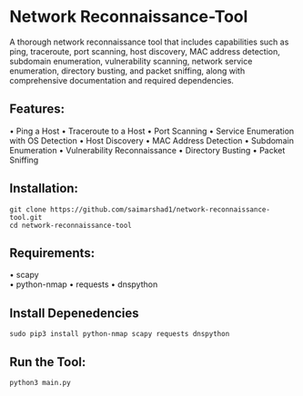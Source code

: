# Network Reconnaissance-Tool

A thorough network reconnaissance tool that includes capabilities such as ping, traceroute, port scanning, host discovery, MAC address detection, subdomain enumeration, vulnerability scanning, network service enumeration, directory busting, and packet sniffing, along with comprehensive documentation and required dependencies.

## Features:
  •	Ping a Host
  •	Traceroute to a Host
  •	Port Scanning
  •	Service Enumeration with OS Detection
  •	Host Discovery
  •	MAC Address Detection
  •	Subdomain Enumeration
  •	Vulnerability Reconnaissance
  •	Directory Busting
  •	Packet Sniffing
  
## Installation:
 ```console
git clone https://github.com/saimarshad1/network-reconnaissance-tool.git
cd network-reconnaissance-tool
```

## Requirements:
  •	scapy   
  •	python-nmap
  • requests
  •	dnspython

## Install Depenedencies
```console
sudo pip3 install python-nmap scapy requests dnspython
```

## Run the Tool:
```console
python3 main.py
```
    
    

